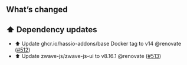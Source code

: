 ## What’s changed

## ⬆️ Dependency updates

- ⬆️ Update ghcr.io/hassio-addons/base Docker tag to v14 @renovate ([#512](https://github.com/hassio-addons/addon-zwave-js-ui/pull/512))
- ⬆️ Update zwave-js/zwave-js-ui to v8.16.1 @renovate ([#513](https://github.com/hassio-addons/addon-zwave-js-ui/pull/513))
